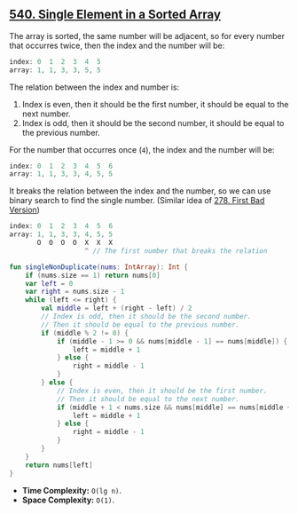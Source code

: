 ## [540. Single Element in a Sorted Array](https://leetcode.com/problems/single-element-in-a-sorted-array)

The array is sorted, the same number will be adjacent, so for every number that occurres twice, then the index and the number will be:
```js
index: 0  1  2  3  4  5
array: 1, 1, 3, 3, 5, 5
```

The relation between the index and number is:
1. Index is even, then it should be the first number, it should be equal to the next number.
2. Index is odd, then it should be the second number, it should be equal to the previous number.

For the number that occurres once (`4`), the index and the number will be:

```js
index: 0  1  2  3  4  5  6
array: 1, 1, 3, 3, 4, 5, 5
```

It breaks the relation between the index and the number, so we can use binary search to find the single number. (Similar idea of [278. First Bad Version](../leetcode/278.first-bad-version.md))

```js
index: 0  1  2  3  4  5  6
array: 1, 1, 3, 3, 4, 5, 5
       O  O  O  O  X  X  X
                   ^ // The first number that breaks the relation
```

```kotlin
fun singleNonDuplicate(nums: IntArray): Int {
    if (nums.size == 1) return nums[0]
    var left = 0
    var right = nums.size - 1
    while (left <= right) {
        val middle = left + (right - left) / 2
        // Index is odd, then it should be the second number.
        // Then it should be equal to the previous number.
        if (middle % 2 != 0) {
            if (middle - 1 >= 0 && nums[middle - 1] == nums[middle]) {
                left = middle + 1
            } else {
                right = middle - 1
            }
        } else {
            // Index is even, then it should be the first number.
            // Then it should be equal to the next number.
            if (middle + 1 < nums.size && nums[middle] == nums[middle + 1]) {
                left = middle + 1
            } else {
                right = middle - 1
            }
        }
    }
    return nums[left]
}
```

* **Time Complexity:** `O(lg n)`.
* **Space Complexity:** `O(1)`.